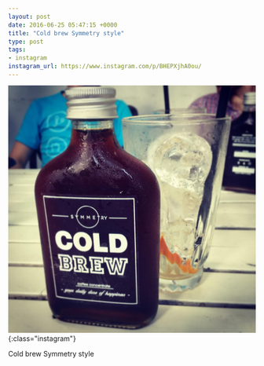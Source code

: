 ```yaml
---
layout: post
date: 2016-06-25 05:47:15 +0000
title: "Cold brew Symmetry style"
type: post
tags:
- instagram
instagram_url: https://www.instagram.com/p/BHEPXjhA0ou/
---
```


![Instagram - BHEPXjhA0ou](/assets/BHEPXjhA0ou.jpg){:class="instagram"}

Cold brew Symmetry style
